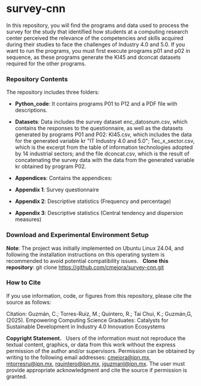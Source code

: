 # survey-cnn
In this repository, you will find the programs and data used to process the survey for the study that identified how students at a computing research center perceived the relevance of the competencies and skills acquired during their studies to face the challenges of Industry 4.0 and 5.0. If you want to run the programs, you must first execute programs p01 and p02 in sequence, as these programs generate the KI45 and dconcat datasets required for the other programs.
### Repository Contents
The repository includes three folders:

* **Python_code**: It contains programs P01 to P12 and a PDF file with descriptions.

* **Datasets**: Data includes the survey dataset enc_datosnum.csv, which contains the responses to the questionnaire, as well as the datasets generated by programs P01 and P02: KI45.csv, which includes the data for the generated variable kr "IT Industry 4.0 and 5.0"; Tec_x_sector.csv, which is the excerpt from the table of information technologies adopted by 14 industrial sectors; and the file dconcat.csv, which is the result of concatenating the survey data with the data from the generated variable kr obtained by program P02.

* **Appendices**: Contains the appendices:
&nbsp;
*  **Appendix 1**: Survey questionnaire
&nbsp;
*  **Appendix 2**: Descriptive statistics (Frequency and percentage)
&nbsp;
*  **Appendix 3**: Descriptive statistics (Central tendency and dispersion measures)
&nbsp;

### Download and Experimental Environment Setup

**Note**: The project was initially implemented on Ubuntu Linux 24.04, and following the installation instructions on this operating system is recommended to avoid potential compatibility issues. 
&nbsp;
**Clone this repository**:
git clone https://github.com/cmejora/survey-cnn.git
&nbsp;
### How to Cite
If you use information, code, or figures from this repository, please cite the source as follows:

Citation: Guzmán, C.; Torres-Ruiz,
M.; Quintero, R.; Tai Chui, K.; Guzmán,G, (2025). 
Empowering Computing Science Graduates: Catalysts for
Sustainable Development in Industry 4.0 Innovation Ecosystems

**Copyright Statement.** 
&nbsp;
Users of the information must not reproduce the textual content, graphics, or data from this work without the express permission of the author and/or supervisors. Permission can be obtained by writing to the following email addresses: cmejora@ipn.mx, mtorresru@ipn.mx, rquintero@ipn.mx, jguzmanl@ipn.mx. The user must provide appropriate acknowledgment and cite the source if permission is granted.